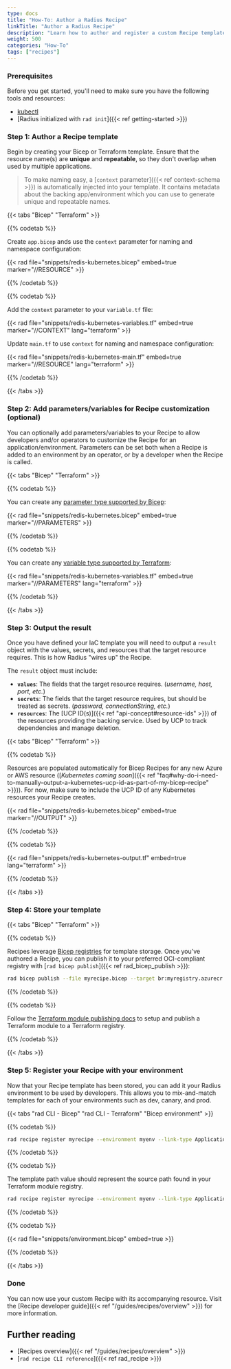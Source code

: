 ```yaml
---
type: docs
title: "How-To: Author a Radius Recipe"
linkTitle: "Author a Radius Recipe"
description: "Learn how to author and register a custom Recipe template to automate infrastructure provisioning"
weight: 500
categories: "How-To"
tags: ["recipes"]
---
```


### Prerequisites

Before you get started, you'll need to make sure you have the following tools and resources:

- [kubectl](https://kubernetes.io/docs/tasks/tools/install-kubectl/)
- [Radius initialized with `rad init`]({{< ref getting-started >}})

### Step 1: Author a Recipe template

Begin by creating your Bicep or Terraform template. Ensure that the resource name(s) are **unique** and **repeatable**, so they don't overlap when used by multiple applications.

> To make naming easy, a [`context` parameter]({{< ref context-schema >}}) is automatically injected into your template. It contains metadata about the backing app/environment which you can use to generate unique and repeatable names.

{{< tabs "Bicep" "Terraform" >}}

{{% codetab %}}

Create `app.bicep` ands use the `context` parameter for naming and namespace configuration:

{{< rad file="snippets/redis-kubernetes.bicep" embed=true marker="//RESOURCE" >}}

{{% /codetab %}}

{{% codetab %}}

Add the `context` parameter to your `variable.tf` file:

{{< rad file="snippets/redis-kubernetes-variables.tf" embed=true marker="//CONTEXT" lang="terraform" >}}

Update `main.tf` to use `context` for naming and namespace configuration:

{{< rad file="snippets/redis-kubernetes-main.tf" embed=true marker="//RESOURCE" lang="terraform" >}}

{{% /codetab %}}

{{< /tabs >}}

### Step 2: Add parameters/variables for Recipe customization (optional)

You can optionally add parameters/variables to your Recipe to allow developers and/or operators to customize the Recipe for an application/environment. Parameters can be set both when a Recipe is added to an environment by an operator, or by a developer when the Recipe is called.

{{< tabs "Bicep" "Terraform" >}}

{{% codetab %}}

You can create any [parameter type supported by Bicep](https://learn.microsoft.com/azure/azure-resource-manager/bicep/parameters):

{{< rad file="snippets/redis-kubernetes.bicep" embed=true marker="//PARAMETERS" >}}

{{% /codetab %}}

{{% codetab %}}

You can create any [variable type supported by Terraform](https://developer.hashicorp.com/terraform/language/values/variables):

{{< rad file="snippets/redis-kubernetes-variables.tf" embed=true marker="//PARAMETERS" lang="terraform" >}}

{{% /codetab %}}

{{< /tabs >}}

### Step 3: Output the result

Once you have defined your IaC template you will need to output a `result` object with the values, secrets, and resources that the target resource requires. This is how Radius "wires up" the Recipe.

The `result` object must include:
- **`values`**: The fields that the target resource requires. (_username, host, port, etc._)
- **`secrets`**: The fields that the target resource requires, but should be treated as secrets. (_password, connectionString, etc._)
- **`resources`**: The [UCP ID(s)]({{< ref "api-concept#resource-ids" >}}) of the resources providing the backing service. Used by UCP to track dependencies and manage deletion.

{{< tabs "Bicep" "Terraform" >}}

{{% codetab %}}

Resources are populated automatically for Bicep Recipes for any new Azure or AWS resource ([_Kubernetes coming soon_]({{< ref "faq#why-do-i-need-to-manually-output-a-kubernetes-ucp-id-as-part-of-my-bicep-recipe" >}})). For now, make sure to include the UCP ID of any Kubernetes resources your Recipe creates.

{{< rad file="snippets/redis-kubernetes.bicep" embed=true marker="//OUTPUT" >}}

{{% /codetab %}}

{{% codetab %}}

{{< rad file="snippets/redis-kubernetes-output.tf" embed=true lang="terraform" >}}

{{% /codetab %}}

{{< /tabs >}}

### Step 4: Store your template

{{< tabs "Bicep" "Terraform" >}}

{{% codetab %}}

Recipes leverage [Bicep registries](https://learn.microsoft.com/azure/azure-resource-manager/bicep/private-module-registry) for template storage. Once you've authored a Recipe, you can publish it to your preferred OCI-compliant registry with [`rad bicep publish`]({{< ref rad_bicep_publish >}}):

```bash
rad bicep publish --file myrecipe.bicep --target br:myregistry.azurecr.io/recipes/myrecipe:1.1.0
```

{{% /codetab %}}

{{% codetab %}}

Follow the [Terraform module publishing docs](https://developer.hashicorp.com/terraform/registry/modules/publish) to setup and publish a Terraform module to a Terraform registry.

{{% /codetab %}}

{{< /tabs >}}

### Step 5: Register your Recipe with your environment

Now that your Recipe template has been stored, you can add it your Radius environment to be used by developers. This allows you to mix-and-match templates for each of your environments such as dev, canary, and prod.

{{< tabs "rad CLI - Bicep" "rad CLI - Terraform" "Bicep environment" >}}

{{% codetab %}}

```bash
rad recipe register myrecipe --environment myenv --link-type Applications.Datastores/redisCaches --template-kind bicep --template-path myregistry.azurecr.io/recipes/myrecipe:1.1.0
```

{{% /codetab %}}

{{% codetab %}}

The template path value should represent the source path found in your Terraform module registry.

```bash
rad recipe register myrecipe --environment myenv --link-type Applications.Datastores/redisCaches --template-kind terraform --template-path user/recipes/myrecipe --template-version "1.1.0"
```

{{% /codetab %}}

{{% codetab %}}

{{< rad file="snippets/environment.bicep" embed=true >}}

{{% /codetab %}}

{{< /tabs >}}

### Done

You can now use your custom Recipe with its accompanying resource. Visit the [Recipe developer guide]({{< ref "/guides/recipes/overview" >}}) for more information.

## Further reading

- [Recipes overview]({{< ref "/guides/recipes/overview" >}})
- [`rad recipe CLI reference`]({{< ref rad_recipe >}})
